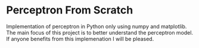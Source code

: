 # Perceptron From Scratch
Implementation of perceptron in Python only using numpy and matplotlib. The main focus of this project is to better understand the perceptron model. If anyone benefits from this implemenation I will be pleased.
